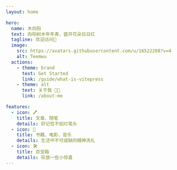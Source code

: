 ```yaml
---
layout: home

hero:
  name: 木向阳
  text: 向阳树木年年青，盛开花朵日日红
  tagline: 欢迎访问👏
  image:
    src: https://avatars.githubusercontent.com/u/16522288?v=4
    alt: Teemwu
  actions:
    - theme: brand
      text: Get Started
      link: /guide/what-is-vitepress
    - theme: alt
      text: 关于我 👨‍💻
      link: /about-me

features:
  - icon: 🖊️
    title: 文章、随笔
    details: 好记性不如烂笔头
  - icon: 📖 
    title: 书籍、电影、音乐
    details: 生活中不可或缺的精神洗礼
  - icon: 🛠️
    title: 百宝箱
    details: 存放一些小惊喜
---
```

